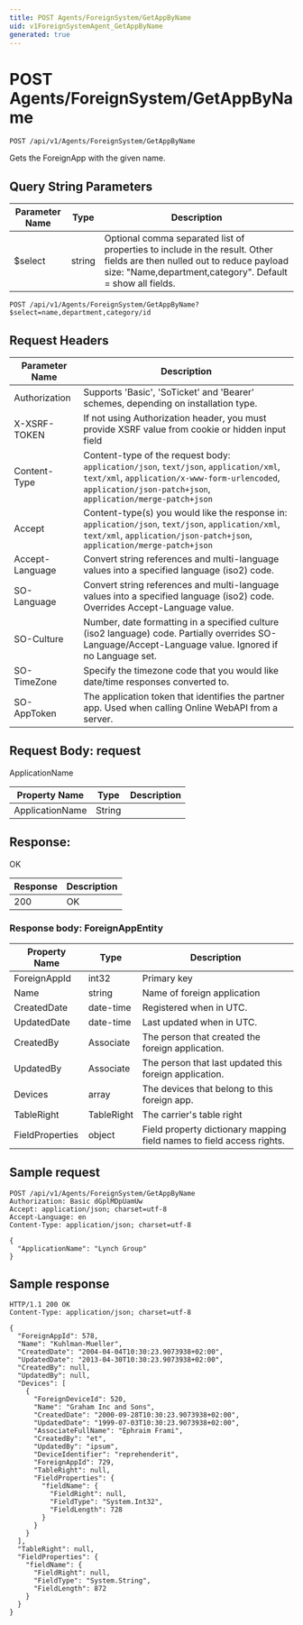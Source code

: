 ```yaml
---
title: POST Agents/ForeignSystem/GetAppByName
uid: v1ForeignSystemAgent_GetAppByName
generated: true
---
```


# POST Agents/ForeignSystem/GetAppByName

```http
POST /api/v1/Agents/ForeignSystem/GetAppByName
```

Gets the ForeignApp with the given name.







## Query String Parameters

| Parameter Name | Type |  Description |
|----------------|------|--------------|
| $select | string |  Optional comma separated list of properties to include in the result. Other fields are then nulled out to reduce payload size: "Name,department,category". Default = show all fields. |

```http
POST /api/v1/Agents/ForeignSystem/GetAppByName?$select=name,department,category/id
```


## Request Headers

| Parameter Name | Description |
|----------------|-------------|
| Authorization  | Supports 'Basic', 'SoTicket' and 'Bearer' schemes, depending on installation type. |
| X-XSRF-TOKEN   | If not using Authorization header, you must provide XSRF value from cookie or hidden input field |
| Content-Type | Content-type of the request body: `application/json`, `text/json`, `application/xml`, `text/xml`, `application/x-www-form-urlencoded`, `application/json-patch+json`, `application/merge-patch+json` |
| Accept         | Content-type(s) you would like the response in: `application/json`, `text/json`, `application/xml`, `text/xml`, `application/json-patch+json`, `application/merge-patch+json` |
| Accept-Language | Convert string references and multi-language values into a specified language (iso2) code. |
| SO-Language | Convert string references and multi-language values into a specified language (iso2) code. Overrides Accept-Language value. |
| SO-Culture | Number, date formatting in a specified culture (iso2 language) code. Partially overrides SO-Language/Accept-Language value. Ignored if no Language set. |
| SO-TimeZone | Specify the timezone code that you would like date/time responses converted to. |
| SO-AppToken | The application token that identifies the partner app. Used when calling Online WebAPI from a server. |

## Request Body: request 

ApplicationName 

| Property Name | Type |  Description |
|----------------|------|--------------|
| ApplicationName | String |  |

## Response:

OK

| Response | Description |
|----------------|-------------|
| 200 | OK |

### Response body: ForeignAppEntity

| Property Name | Type |  Description |
|----------------|------|--------------|
| ForeignAppId | int32 | Primary key |
| Name | string | Name of foreign application |
| CreatedDate | date-time | Registered when  in UTC. |
| UpdatedDate | date-time | Last updated when  in UTC. |
| CreatedBy | Associate | The person that created the foreign application. |
| UpdatedBy | Associate | The person that last updated this foreign application. |
| Devices | array | The devices that belong to this foreign app. |
| TableRight | TableRight | The carrier's table right |
| FieldProperties | object | Field property dictionary mapping field names to field access rights. |

## Sample request

```http!
POST /api/v1/Agents/ForeignSystem/GetAppByName
Authorization: Basic dGplMDpUamUw
Accept: application/json; charset=utf-8
Accept-Language: en
Content-Type: application/json; charset=utf-8

{
  "ApplicationName": "Lynch Group"
}
```

## Sample response

```http_
HTTP/1.1 200 OK
Content-Type: application/json; charset=utf-8

{
  "ForeignAppId": 578,
  "Name": "Kuhlman-Mueller",
  "CreatedDate": "2004-04-04T10:30:23.9073938+02:00",
  "UpdatedDate": "2013-04-30T10:30:23.9073938+02:00",
  "CreatedBy": null,
  "UpdatedBy": null,
  "Devices": [
    {
      "ForeignDeviceId": 520,
      "Name": "Graham Inc and Sons",
      "CreatedDate": "2000-09-28T10:30:23.9073938+02:00",
      "UpdatedDate": "1999-07-03T10:30:23.9073938+02:00",
      "AssociateFullName": "Ephraim Frami",
      "CreatedBy": "et",
      "UpdatedBy": "ipsum",
      "DeviceIdentifier": "reprehenderit",
      "ForeignAppId": 729,
      "TableRight": null,
      "FieldProperties": {
        "fieldName": {
          "FieldRight": null,
          "FieldType": "System.Int32",
          "FieldLength": 728
        }
      }
    }
  ],
  "TableRight": null,
  "FieldProperties": {
    "fieldName": {
      "FieldRight": null,
      "FieldType": "System.String",
      "FieldLength": 872
    }
  }
}
```